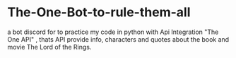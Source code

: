 # The-One-Bot-to-rule-them-all
a bot discord for to  practice my code in python with Api Integration "The One API" ,  thats API provide info, characters and quotes about the book and movie The Lord of the Rings.
